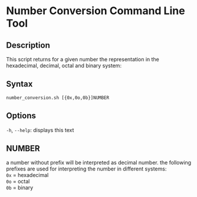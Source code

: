 # Number Conversion Command Line Tool
## Description
This script returns for a given number the representation in the hexadecimal, decimal, octal and binary system:

## Syntax
`number_conversion.sh [{0x,0o,0b}]NUMBER`

## Options
`-h`, `--help`: displays this text

## NUMBER
a number without prefix will be interpreted as decimal number.
the following prefixes are used for interpreting the number in different systems:  
`0x` = hexadecimal  
`0o` = octal  
`0b` = binary
